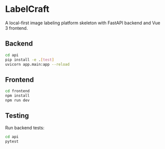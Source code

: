 # LabelCraft

A local-first image labeling platform skeleton with FastAPI backend and Vue 3 frontend.

## Backend

```bash
cd api
pip install -e .[test]
uvicorn app.main:app --reload
```

## Frontend

```bash
cd frontend
npm install
npm run dev
```

## Testing

Run backend tests:

```bash
cd api
pytest
```

